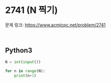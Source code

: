 # 2741 (N 찍기)

문제 링크: <https://www.acmicpc.net/problem/2741>

<br>

## Python3

```python
N = int(input())

for n in range(N):
    print(n+1)
```
